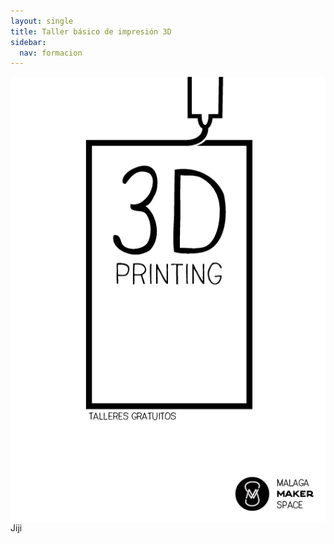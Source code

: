 ```yaml
---
layout: single
title: Taller básico de impresión 3D
sidebar:
  nav: formacion
---
```


<img style="float: left;" src="/formacion/images/taller-3D.gif"> Jiji
